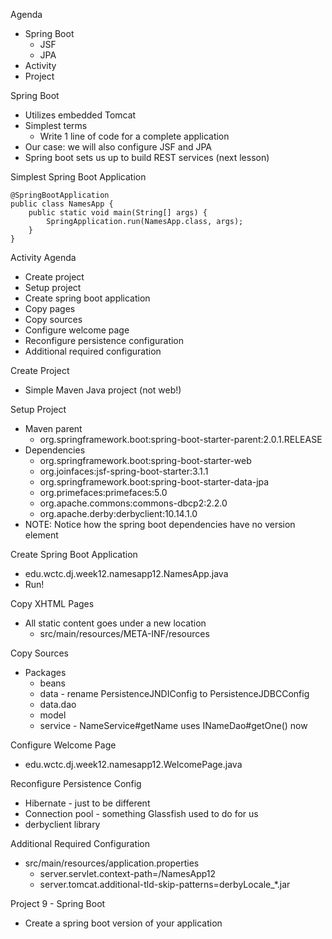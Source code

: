
Agenda
- Spring Boot
	- JSF
	- JPA
- Activity
- Project

Spring Boot
- Utilizes embedded Tomcat
- Simplest terms
	- Write 1 line of code for a complete application
- Our case: we will also configure JSF and JPA
- Spring boot sets us up to build REST services (next lesson)

Simplest Spring Boot Application

	@SpringBootApplication
	public class NamesApp {
	    public static void main(String[] args) {
	        SpringApplication.run(NamesApp.class, args);
	    }
	}

Activity Agenda
- Create project
- Setup project
- Create spring boot application
- Copy pages
- Copy sources
- Configure welcome page
- Reconfigure persistence configuration
- Additional required configuration

Create Project
- Simple Maven Java project (not web!)

Setup Project
- Maven parent
	- org.springframework.boot:spring-boot-starter-parent:2.0.1.RELEASE
- Dependencies
	- org.springframework.boot:spring-boot-starter-web
	- org.joinfaces:jsf-spring-boot-starter:3.1.1
	- org.springframework.boot:spring-boot-starter-data-jpa
	- org.primefaces:primefaces:5.0
	- org.apache.commons:commons-dbcp2:2.2.0
	- org.apache.derby:derbyclient:10.14.1.0
- NOTE: Notice how the spring boot dependencies have no version element

Create Spring Boot Application
- edu.wctc.dj.week12.namesapp12.NamesApp.java
- Run!

Copy XHTML Pages
- All static content goes under a new location
	- src/main/resources/META-INF/resources

Copy Sources
- Packages
	- beans
	- data - rename PersistenceJNDIConfig to PersistenceJDBCConfig
	- data.dao
	- model
	- service - NameService#getName uses INameDao#getOne() now

Configure Welcome Page
- edu.wctc.dj.week12.namesapp12.WelcomePage.java

Reconfigure Persistence Config
- Hibernate - just to be different
- Connection pool - something Glassfish used to do for us
- derbyclient library

Additional Required Configuration
- src/main/resources/application.properties
	- server.servlet.context-path=/NamesApp12
	- server.tomcat.additional-tld-skip-patterns=derbyLocale_*.jar

Project 9 - Spring Boot
- Create a spring boot version of your application
